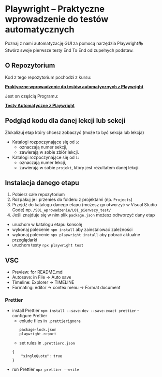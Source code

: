 # Playwright – Praktyczne wprowadzenie do testów automatycznych

Poznaj z nami automatyzację GUI za pomocą narzędzia Playwright🎭  
Stwórz swoje pierwsze testy End To End od zupełnych podstaw.

## O Repozytorium

Kod z tego repozytorium pochodzi z kursu:

[**Praktyczne wprowadzenie do testów automatycznych z Playwright**](https://jaktestowac.pl/course/playwright-wprowadzenie/)

Jest on częścią Programu:

[**Testy Automatyczne z Playwright**](https://jaktestowac.pl/playwright)

## Podgląd kodu dla danej lekcji lub sekcji

Zlokalizuj etap który chcesz zobaczyć (może to być sekcja lub lekcja)
- Katalogi rozpoczynające się od `S`:
  - oznaczają numer sekcji,
  - zawierają w sobie zbiór lekcji.
- Katalogi rozpoczynające się od `L`:
  - oznaczają numer lekcji,
  - zawierają w sobie `projekt`, który jest rezultatem danej lekcji.

## Instalacja danego etapu

1. Pobierz całe repozytorium
2. Rozpakuj je i przenieś do folderu z projektami (np. `Projects`)
3. Przejdź do katalogu danego etapu (możesz go otworzyć w Visual Studio Code) np. `/S01_wprowadzenie/L01_pierwszy_test/`
4. Jeśli znajduje się w nim plik `package.json` możesz odtworzyć dany etap
  - uruchom w katalogu etapu konsolę 
  - wykonaj polecenie `npm install` aby zainstalować zależności
  - wykonaj polecenie `npx playwright install` aby pobrać aktualne przeglądarki
  - uruchom testy `npx playwright test`

## VSC
- Preview: for README.md
- Autosave: in File -> Auto save
- Timeline: Explorer -> TIMELINE
- Formating: editor -> contex menu -> Format document

### Prettier
- install Prettier
`npm install --save-dev --save-exact prettier`
-configure Prettier
  - exlude files in `.prettierignore`
    ```
    package-lock.json
    playwright-report

    ```
  - set rules in `.prettierc.json`
  ```
  {
      "singleQuote": true
  }

  ```
- run Prettier
  `npx prettier --write`